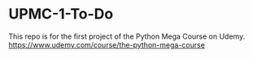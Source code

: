 # UPMC-1-To-Do

This repo is for the first project of the Python Mega Course on Udemy.
<br/>
https://www.udemy.com/course/the-python-mega-course
<br/>
